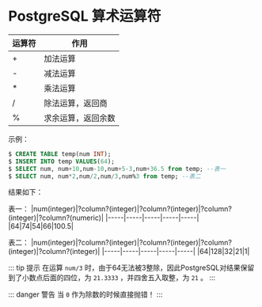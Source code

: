 # PostgreSQL 算术运算符

|运算符|作用|
|-----|-----|
|+|加法运算|
|-|减法运算|
|*|乘法运算|
|/|除法运算，返回商|
|%|求余运算，返回余数|

示例：

```sql
$ CREATE TABLE temp(num INT);
$ INSERT INTO temp VALUES(64);
$ SELECT num, num+10,num-10,num+5-3,num+36.5 from temp; --表一
$ SELECT num, num*2,num/2,num/3,num%3 from temp; --表二
```

结果如下：

表一：
|num(integer)|?column?(integer)|?column?(integer)|?column?(integer)|?column?(numeric)|
|-----|-----|-----|-----|-----|
|64|74|54|66|100.5|

表二：
|num(integer)|?column?(integer)|?column?(integer)|?column?(integer)|?column?(integer)|
|-----|-----|-----|-----|-----|
|64|128|32|21|1|

::: tip 提示
在运算 `num/3` 时，由于64无法被3整除，因此PostgreSQL对结果保留到了小数点后面的四位，为 `21.3333` ，并四舍五入取整，为 `21` 。
:::

::: danger 警告
当 `0` 作为除数的时候直接抛错！
:::
